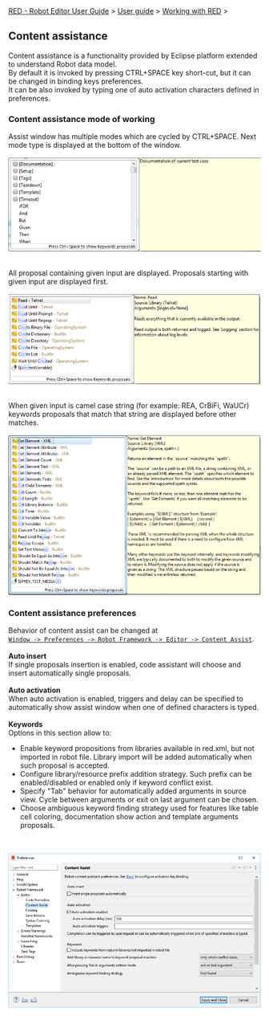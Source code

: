 <html>
<head>
<link href="PLUGINS_ROOT/org.robotframework.ide.eclipse.main.plugin.doc.user/help/style.css" rel="stylesheet" type="text/css"/>
</head>
<body>
<a href="RED/../../../../help/index.html">RED - Robot Editor User Guide</a> &gt; <a href="RED/../../../../help/user_guide/user_guide.html">User guide</a> &gt; <a href="RED/../../../../help/user_guide/working_with_RED.html">Working with RED</a> &gt; 
<h2>Content assistance</h2>
Content assistance is a functionality provided by Eclipse platform extended to understand Robot data model.<br/>
By default it is invoked by pressing CTRL+SPACE key short-cut, but it can be changed in binding keys preferences.<br/> 
It can be also invoked by typing one of auto activation characters defined in preferences.<br/>
<h3>Content assistance mode of working</h3>
Assist window has multiple modes which are cycled by CTRL+SPACE. Next mode type is displayed at the bottom of the window.
<br/><br/><img src="images/content-assist-modes.gif"/><br/><br/>

All proposal containing given input are displayed. Proposals starting with given input are displayed first.
<br/><br/><img src="images/content-assist-search.png"/><br/><br/>

When given input is camel case string (for example: REA, CrBiFi, WaUCr) keywords proposals that match that string are displayed before other matches.
<br/><br/><img src="images/content-assist-camel-case.png"/><br/>
<h3>Content assistance preferences </h3>
Behavior of content assist can be changed at <code><a class="command" href="javascript:executeCommand('org.eclipse.ui.window.preferences(preferencePageId=org.robotframework.ide.eclipse.main.plugin.preferences.editor.assist)')">
Window -> Preferences -> Robot Framework -> Editor -> Content Assist</a></code>.<br/>
<br/><b>Auto insert</b><br/>
If single proposals insertion is enabled, code assistant will choose and insert automatically single proposals.<br/>
<br/><b>Auto activation</b><br/>
When auto activation is enabled, triggers and delay can be specified to automatically show assist window when one of defined characters is typed.<br/>
<br/><b>Keywords</b><br/>
Options in this section allow to:<br/>
<ul>
<li>
Enable keyword propositions from libraries available in red.xml, but not imported in robot file. Library import will be added automatically when such proposal is accepted.
</li>
<li>
Configure library/resource prefix addition strategy. Such prefix can be enabled/disabled or enabled only if keyword conflict exist.
</li>
<li>
Specify "Tab" behavior for automatically added arguments in source view. Cycle between arguments or exit on last argument can be chosen.
</li>
<li>
Choose ambiguous keyword finding strategy used for features like table cell coloring, documentation show action and template arguments proposals.
</li>
</ul>
<br/><br/><img src="images/content-assist-pref.png"/><br/>
</body>
</html>